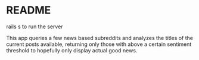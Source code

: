 # README

rails s to run the server

This app queries a few news based subreddits and analyzes the titles of the current posts available, returning only those with above a certain sentiment threshold to hopefully only display actual good news.
